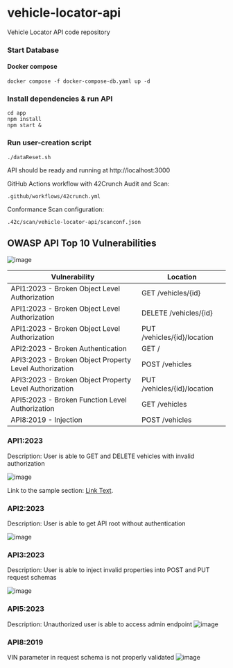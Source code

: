 # vehicle-locator-api
Vehicle Locator API code repository

### Start Database
#### Docker compose
```
docker compose -f docker-compose-db.yaml up -d
```

### Install dependencies & run API
```
cd app
npm install
npm start &
```

### Run user-creation script
```
./dataReset.sh
```

API should be ready and running at http://localhost:3000

GitHub Actions workflow with 42Crunch Audit and Scan:
```
.github/workflows/42crunch.yml
```
Conformance Scan configuration:
```
.42c/scan/vehicle-locator-api/scanconf.json
```

## OWASP API Top 10 Vulnerabilities

![image](https://github.com/user-attachments/assets/1149d806-6418-4af4-96c2-e04f832010a1)

| Vulnerability                                           | Location                      |
| ------------------------------------------------------- | ----------------------------- |
| API1:2023 - Broken Object Level Authorization           | GET /vehicles/{id}            |
| API1:2023 - Broken Object Level Authorization           | DELETE /vehicles/{id}         |
| API1:2023 - Broken Object Level Authorization           | PUT /vehicles/{id}/location   |
| API2:2023 - Broken Authentication                       | GET /                         |
| API3:2023 - Broken Object Property Level Authorization  | POST /vehicles                |
| API3:2023 - Broken Object Property Level Authorization  | PUT /vehicles/{id}/location   |
| API5:2023 - Broken Function Level Authorization         | GET /vehicles                 |
| API8:2019 - Injection                                   | POST /vehicles                |

### API1:2023
Description: User is able to GET and DELETE vehicles with invalid authorization

![image](https://github.com/user-attachments/assets/9f4f0786-f519-4aa9-937c-24910f235476)

Link to the sample section: [Link Text](https://github.com/heshaam-42c/vehicle-locator-api/edit/main/README.md#api12023).

### API2:2023
Description: User is able to get API root without authentication

![image](https://github.com/user-attachments/assets/934ae725-6065-43f4-bd1d-82df576b9470)

### API3:2023
Description: User is able to inject invalid properties into POST and PUT request schemas

![image](https://github.com/user-attachments/assets/c867542f-0e01-41ac-929a-887f10d120fa)

### API5:2023
Description: Unauthorized user is able to access admin endpoint
![image](https://github.com/user-attachments/assets/079324e8-432c-462d-87fb-742298b3addb)

### API8:2019
VIN parameter in request schema is not properly validated
![image](https://github.com/user-attachments/assets/ee9f19dc-d89f-4723-ace3-cc4169253aa2)


